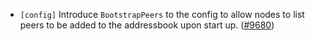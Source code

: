 - `[config]` Introduce `BootstrapPeers` to the config to allow
  nodes to list peers to be added to the addressbook upon start up.
  ([#9680](https://github.com/tendermint/tendermint/issues/9680))